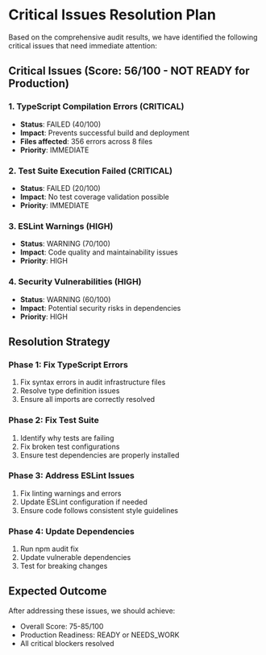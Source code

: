 # Critical Issues Resolution Plan

Based on the comprehensive audit results, we have identified the following critical issues that need immediate attention:

## Critical Issues (Score: 56/100 - NOT READY for Production)

### 1. TypeScript Compilation Errors (CRITICAL)
- **Status**: FAILED (40/100)
- **Impact**: Prevents successful build and deployment
- **Files affected**: 356 errors across 8 files
- **Priority**: IMMEDIATE

### 2. Test Suite Execution Failed (CRITICAL)  
- **Status**: FAILED (20/100)
- **Impact**: No test coverage validation possible
- **Priority**: IMMEDIATE

### 3. ESLint Warnings (HIGH)
- **Status**: WARNING (70/100)
- **Impact**: Code quality and maintainability issues
- **Priority**: HIGH

### 4. Security Vulnerabilities (HIGH)
- **Status**: WARNING (60/100)
- **Impact**: Potential security risks in dependencies
- **Priority**: HIGH

## Resolution Strategy

### Phase 1: Fix TypeScript Errors
1. Fix syntax errors in audit infrastructure files
2. Resolve type definition issues
3. Ensure all imports are correctly resolved

### Phase 2: Fix Test Suite
1. Identify why tests are failing
2. Fix broken test configurations
3. Ensure test dependencies are properly installed

### Phase 3: Address ESLint Issues
1. Fix linting warnings and errors
2. Update ESLint configuration if needed
3. Ensure code follows consistent style guidelines

### Phase 4: Update Dependencies
1. Run npm audit fix
2. Update vulnerable dependencies
3. Test for breaking changes

## Expected Outcome
After addressing these issues, we should achieve:
- Overall Score: 75-85/100
- Production Readiness: READY or NEEDS_WORK
- All critical blockers resolved